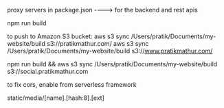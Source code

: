 proxy servers in package.json ----> for the backend and rest apis

npm run build

to push to Amazon S3 bucket:
aws s3 sync /Users/pratik/Documents/my-website/build s3://pratikmathur.com/
aws s3 sync /Users/pratik/Documents/my-website/build s3://www.pratikmathur.com/


npm run build && aws s3 sync /Users/pratik/Documents/my-website/build s3://social.pratikmathur.com


to fix cors,
enable from serverless framework



static/media/[name].[hash:8].[ext]